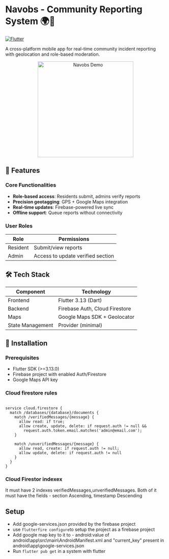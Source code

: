 # Navobs - Community Reporting System 🌍🚨

[![Flutter](https://img.shields.io/badge/Flutter-3.13.0-blue.svg)](https://flutter.dev)

A cross-platform mobile app for real-time community incident reporting with geolocation and role-based moderation.

<div align="center">
  <img src="assets/screenshots/demo.gif" width="300" alt="Navobs Demo">
</div>

## 📌 Features

### Core Functionalities
- **Role-based access**: Residents submit, admins verify reports
- **Precision geotagging**: GPS + Google Maps integration
- **Real-time updates**: Firebase-powered live sync
- **Offline support**: Queue reports without connectivity

### User Roles
| Role        | Permissions                          |
|-------------|--------------------------------------|
| Resident    | Submit/view reports                  |
| Admin       | Access to update verified section    |

## 🛠️ Tech Stack

| Component       | Technology                         |
|-----------------|------------------------------------|
| Frontend        | Flutter 3.13 (Dart)                |
| Backend         | Firebase Auth, Cloud Firestore     |
| Maps            | Google Maps SDK + Geolocator       |
| State Management| Provider (minimal)                 |

## 🚀 Installation

### Prerequisites
- Flutter SDK (>=3.13.0)
- Firebase project with enabled Auth/Firestore
- Google Maps API key

### Cloud firestore rules
```

service cloud.firestore {
  match /databases/{database}/documents {
    match /verifiedMessages/{message} {
      allow read: if true;
      allow create, update, delete: if request.auth != null && 
        request.auth.token.email.matches('admin@email.com');
    }
    
    match /unverifiedMessages/{message} {
      allow read, create: if request.auth != null;
      allow update, delete: if request.auth != null
    }
  }
}

```

### Cloud Firestor indexex

It must have 2 indexes verifiedMessages,unverifiedMessages.
Both of it must have the fields - section Ascending, timestamp Descending

## Setup
- Add google-services.json provided by the firebase project
- use ```flutterfire configure```to setup the project as a firebase project
- Add google map key to it to - android:value of android\app\src\main\AndroidManifest.xml and "current_key" present in android\app\google-services.json
- Run ```flutter pub get```   in a system with flutter
